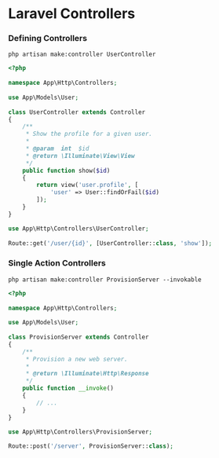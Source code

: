 # Laravel Controllers

### Defining Controllers

```shell
php artisan make:controller UserController
```

```php
<?php
 
namespace App\Http\Controllers;
 
use App\Models\User;
 
class UserController extends Controller
{
    /**
     * Show the profile for a given user.
     *
     * @param  int  $id
     * @return \Illuminate\View\View
     */
    public function show($id)
    {
        return view('user.profile', [
            'user' => User::findOrFail($id)
        ]);
    }
}
```
```php
use App\Http\Controllers\UserController;
 
Route::get('/user/{id}', [UserController::class, 'show']);
```
### Single Action Controllers
```shell
php artisan make:controller ProvisionServer --invokable
```
```php
<?php
 
namespace App\Http\Controllers;
 
use App\Models\User;
 
class ProvisionServer extends Controller
{
    /**
     * Provision a new web server.
     *
     * @return \Illuminate\Http\Response
     */
    public function __invoke()
    {
        // ...
    }
}
```
```php
use App\Http\Controllers\ProvisionServer;
 
Route::post('/server', ProvisionServer::class);
```
```php 
```
```php
```
```php
```
```php
```
```php
```
